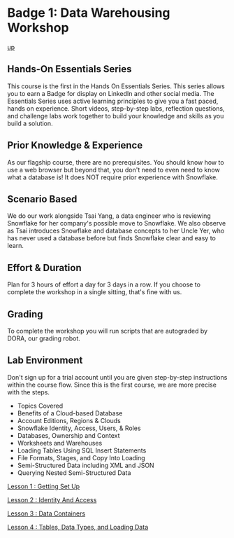 # Badge 1: Data Warehousing Workshop 

[up](../../README.md) 

## Hands-On Essentials Series
This course is the first in the Hands On Essentials Series. This series allows you to earn a Badge for display on LinkedIn and other social media. The Essentials Series uses active learning principles to give you a fast paced, hands on experience. Short videos, step-by-step labs, reflection questions, and challenge labs work together to build your knowledge and skills as you build a solution.

## Prior Knowledge & Experience
As our flagship course, there are no prerequisites. You should know how to use a web browser but beyond that, you don't need to even need to know what a database is! It does NOT require prior experience with Snowflake.

## Scenario Based
We do our work alongside Tsai Yang, a data engineer who is reviewing Snowflake for her company's possible move to Snowflake. We also observe as Tsai introduces Snowflake and database concepts to her Uncle Yer, who has never used a database before but finds Snowflake clear and easy to learn.

## Effort & Duration
Plan for 3 hours of effort a day for 3 days in a row. If you choose to complete the workshop in a single sitting, that's fine with us.

## Grading
To complete the workshop you will run scripts that are autograded by DORA, our grading robot.

## Lab Environment
Don't sign up for a trial account until you are given step-by-step instructions within the course flow. Since this is the first course, we are more precise with the steps.

- Topics Covered
- Benefits of a Cloud-based Database
- Account Editions, Regions & Clouds
- Snowflake Identity, Access, Users, & Roles
- Databases, Ownership and Context
- Worksheets and Warehouses
- Loading Tables Using SQL Insert Statements
- File Formats, Stages, and Copy Into Loading
- Semi-Structured Data including XML and JSON
- Querying Nested Semi-Structured Data



[Lesson 1 : Getting Set Up](lesson1_Getting_Set_Up/readme.md)

[Lesson 2 : Identity And Access](lesson2_Identity_And_Access/readme.md)

[Lesson 3 : Data Containers](lesson3_Data_Containers/readme.md)

[Lesson 4 : Tables, Data Types, and Loading Data](lesson4_Tables_Data_Types_and_Loading_Data/readme.md)
